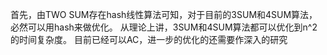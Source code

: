 首先，由TWO SUM存在hash线性算法可知，对于目前的3SUM和4SUM算法，必然可以用hash来做优化。
从理论上讲，3SUM和4SUM算法都可以优化到n^2的时间复杂度。
目前已经可以AC，进一步的优化的还需要作深入的研究
